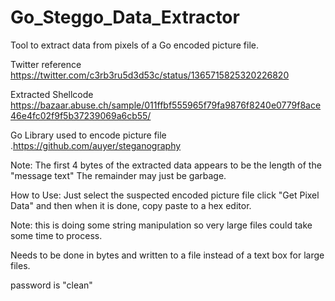 # Go_Steggo_Data_Extractor


Tool to extract data from pixels of a Go encoded picture file.

Twitter reference  https://twitter.com/c3rb3ru5d3d53c/status/1365715825320226820

Extracted Shellcode https://bazaar.abuse.ch/sample/011ffbf555965f79fa9876f8240e0779f8ace46e4fc02f9f5b37239069a6cb55/

Go Library used to encode picture file .https://github.com/auyer/steganography

Note: The first 4 bytes of the extracted data appears to be the length of the "message text"
      The remainder may just be garbage.
      
How to Use: Just select the suspected encoded picture file click "Get Pixel Data" and then when it is done, copy paste to a hex editor.


Note: this is doing some string manipulation so very large files could take some time to process.

Needs to be done in bytes and written to a file instead of a text box for large files.

password is "clean"
